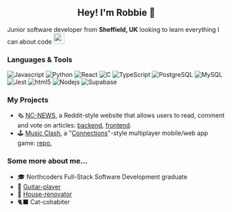 <h2 align="center">Hey! I'm Robbie 👋</h2>

<p>Junior software developer from <b>Sheffield, UK</b> looking to learn everything I can about code <img src="https://emojis.slackmojis.com/emojis/images/1655291484/59662/my_computer.png?1655291484" width="25"> </p>

<h3>Languages & Tools</h3>
<p>
  <img alt="Javascript" src="https://img.shields.io/badge/-Javascript-f7df1d?style=flat-square&logo=javascript&logoColor=white" />
  <img alt="Python" src="https://img.shields.io/badge/-Python-ffce3d?style=flat-square&logo=python&logoColor=white" />
  <img alt="React" src="https://img.shields.io/badge/-React-45b8d8?style=flat-square&logo=react&logoColor=white" />
  <img alt="C" src="https://img.shields.io/badge/-C-669ad3?style=flat-square&logo=C&logoColor=white" />
  <img alt="TypeScript" src="https://img.shields.io/badge/-TypeScript-007ACC?style=flat-square&logo=typescript&logoColor=white" />
  <img alt="PostgreSQL" src="https://img.shields.io/badge/-PostgreSQL-336691?style=flat-square&logo=postgreSQL&logoColor=white" />
  <img alt="MySQL" src="https://img.shields.io/badge/-MySQL-4479a1?style=flat-square&logo=MySQL&logoColor=white" />
  <img alt="Jest" src="https://img.shields.io/badge/-Jest-853957?style=flat-square&logo=Jest&logoColor=white" />
  <img alt="html5" src="https://img.shields.io/badge/-HTML5-E34F26?style=flat-square&logo=html5&logoColor=white" />
  <img alt="Nodejs" src="https://img.shields.io/badge/-Nodejs-43853d?style=flat-square&logo=Node.js&logoColor=white" />
  <img alt="Supabase" src="https://img.shields.io/badge/-Supabase-3ecf8e?style=flat-square&logo=supabase&logoColor=white" />
</p>

<h3>My Projects</h3>
<p>
  <ul>
    <li>🗞️ <a href="https://rc-nc-news.netlify.app/">NC-NEWS</a>, a Reddit-style website that allows users to read, comment and vote on articles: <a href="https://github.com/robbochobbo/nc-news">backend</a>, <a href="https://github.com/robbochobbo/nc-news">frontend</a>. </li>
    <li>🕹️ <a href="https://www.youtube.com/watch?v=yOWpOifUOjw">Music Clash</a>, a "<a href="https://www.nytimes.com/games/connections">Connections</a>"-style multiplayer mobile/web app game: <a href="https://github.com/tartebabba/music-clash">repo.</a></li>
  </ul>
</p>

<h3>Some more about me...</h3>
<p>
    <ul>
      <li>🎓 Northcoders Full-Stack Software Development graduate </li>
      <li>🎸 <a href="https://www.youtube.com/@robbiechapman6780/videos">Guitar-player</a> </li>
      <li>🔨 <a href="https://www.instagram.com/steelcity.house/">House-renovator</a> </li>
      <li>🐈‍⬛ Cat-cohabiter </li>
    </ul>
</p>

